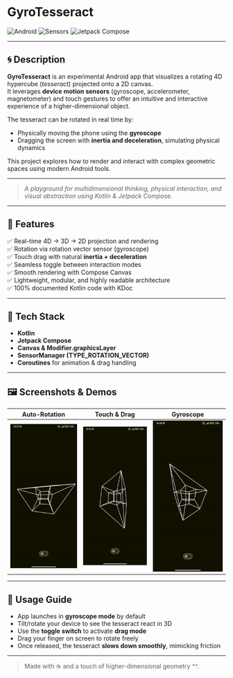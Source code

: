 # GyroTesseract

![Android](https://img.shields.io/badge/Android-Kotlin-blue?style=flat&logo=android)
![Sensors](https://img.shields.io/badge/Sensors-Gyro%20%2B%20Accel%20%2B%20Magneto-blue)
![Jetpack Compose](https://img.shields.io/badge/Jetpack%20Compose-4285F4?logo=jetpackcompose&logoColor=white)

---

## 🌀 Description

**GyroTesseract** is an experimental Android app that visualizes a rotating 4D hypercube (*tesseract*) projected onto a 2D canvas.  
It leverages **device motion sensors** (gyroscope, accelerometer, magnetometer) and touch gestures to offer an intuitive and interactive experience of a higher-dimensional object.

The tesseract can be rotated in real time by:

- Physically moving the phone using the **gyroscope**
- Dragging the screen with **inertia and deceleration**, simulating physical dynamics

This project explores how to render and interact with complex geometric spaces using modern Android tools.

---

>  *A playground for multidimensional thinking, physical interaction, and visual abstraction using Kotlin & Jetpack Compose.*

---

## 🚀 Features

✅ Real-time 4D → 3D → 2D projection and rendering  
✅ Rotation via rotation vector sensor (gyroscope)  
✅ Touch drag with natural **inertia + deceleration**  
✅ Seamless toggle between interaction modes  
✅ Smooth rendering with Compose Canvas  
✅ Lightweight, modular, and highly readable architecture  
✅ 100% documented Kotlin code with KDoc

---

## 🧰 Tech Stack

- **Kotlin**
- **Jetpack Compose**
- **Canvas & Modifier.graphicsLayer**
- **SensorManager (TYPE_ROTATION_VECTOR)**
- **Coroutines** for animation & drag handling

---

## 🖼️ Screenshots & Demos

| Auto-Rotation | Touch & Drag | Gyroscope |
|:---:|:---:|:---:|
| ![Auto](screenshots/ARmode.gif) | ![Touch](screenshots/TDmode.gif) | ![Gyro](screenshots/Gmode.gif) |

---

## 📱 Usage Guide

- App launches in **gyroscope mode** by default  
- Tilt/rotate your device to see the tesseract react in 3D  
- Use the **toggle switch** to activate **drag mode**  
- Drag your finger on screen to rotate freely  
- Once released, the tesseract **slows down smoothly**, mimicking friction

---

> Made with ☕️ and a touch of higher-dimensional geometry ^^.
